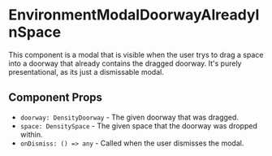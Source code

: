 # EnvironmentModalDoorwayAlreadyInSpace

This component is a modal that is visible when the user trys to drag a space into a doorway that
already contains the dragged doorway. It's purely presentational, as its just a dismissable modal.

## Component Props
- `doorway: DensityDoorway` - The given doorway that was dragged.
- `space: DensitySpace` - The given space that the doorway was dropped within.
- `onDismiss: () => any` - Called when the user dismisses the modal.

